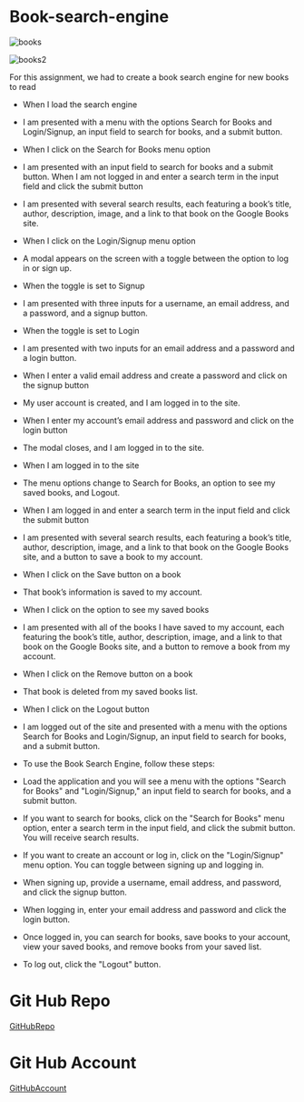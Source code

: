 # Book-search-engine

![books](https://github.com/rdiego56/Book-search-engine-hw/assets/128023854/d2296aeb-7c63-4c2f-9565-42a498339a92)

![books2](https://github.com/rdiego56/Book-search-engine-hw/assets/128023854/d5983142-c7d1-499a-b483-77a57912a811)

For this assignment, we had to create a book search engine for new books to read 

* When I load the search engine
* I am presented with a menu with the options Search for Books and Login/Signup, an input field to search for books, and a submit button.

* When I click on the Search for Books menu option

* I am presented with an input field to search for books and a submit button. When I am not logged in and enter a search term in the input field and click the submit button

* I am presented with several search results, each featuring a book’s title, author, description, image, and a link to that book on the Google Books site.

* When I click on the Login/Signup menu option

* A modal appears on the screen with a toggle between the option to log in or sign up.

* When the toggle is set to Signup

* I am presented with three inputs for a username, an email address, and a password, and a signup button.
* When the toggle is set to Login

* I am presented with two inputs for an email address and a password and a login button.

* When I enter a valid email address and create a password and click on the signup button

* My user account is created, and I am logged in to the site.
* When I enter my account’s email address and password and click on the login button

* The modal closes, and I am logged in to the site.

* When I am logged in to the site

* The menu options change to Search for Books, an option to see my saved books, and Logout.

* When I am logged in and enter a search term in the input field and click the submit button

* I am presented with several search results, each featuring a book’s title, author, description, image, and a link to that book on the Google Books site, and a button to save a book to my account.

* When I click on the Save button on a book

* That book’s information is saved to my account.
* When I click on the option to see my saved books

* I am presented with all of the books I have saved to my account, each featuring the book’s title, author, description, image, and a link to that book on the Google Books site, and a button to remove a book from my account.

* When I click on the Remove button on a book

* That book is deleted from my saved books list.
* When I click on the Logout button

* I am logged out of the site and presented with a menu with the options Search for Books and Login/Signup, an input field to search for books, and a submit button.

* To use the Book Search Engine, follow these steps:

* Load the application and you will see a menu with the options "Search for Books" and "Login/Signup," an input field to search for books, and a submit button.

* If you want to search for books, click on the "Search for Books" menu option, enter a search term in the input field, and click the submit button. You will receive search results.

* If you want to create an account or log in, click on the "Login/Signup" menu option. You can toggle between signing up and logging in.

* When signing up, provide a username, email address, and password, and click the signup button.

* When logging in, enter your email address and password and click the login button.

* Once logged in, you can search for books, save books to your account, view your saved books, and remove books from your saved list.

* To log out, click the "Logout" button.


# Git Hub Repo
[GitHubRepo](https://github.com/rdiego56/Book-search-engine-hw)

# Git Hub Account
[GitHubAccount](https://github.com/rdiego56)
